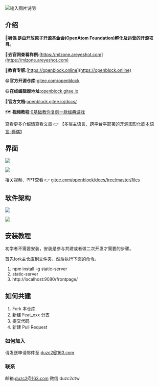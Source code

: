 ![输入图片说明](https://gitee.com/openblock/docs/raw/master/logo.png)
## 介绍
📢**狮偶 是由开放原子开源基金会(OpenAtom Foundation)孵化及运营的开源项目。**


🚩**去官网查看样例:**[https://mlzone.areyeshot.com](https://mlzone.areyeshot.com)


🚩**教育专版:**[https://openblock.online](https://openblock.online)


😁**官方开源仓库:**[gitee.com/openblock](https://gitee.com/openblock)


😃**在线编辑器地址:**[openblock.gitee.io](https://openblock.gitee.io)


🚀**官方文档:**[openblock.gitee.io/docs/](https://openblock.gitee.io/docs/)

🗺️ **视频教程:**[0基础教你复刻一款经典游戏](http://t.elecfans.com/v/23162.html)



查看更多介绍请查看文章 :point_right: 【[多宿主语言、跨平台平部署的开源图形化脚本语言-狮偶](https://mp.weixin.qq.com/s/tzFbHB9-ze6RihwnuuLLpg)】



## 界面
![](https://gitee.com/openblock/docs/raw/master/files/img/功能展示.png)


![](https://gitee.com/openblock/docs/raw/master/files/img/功能展示1.png)


相关视频、PPT查看 :point_right:  [gitee.com/openblock/docs/tree/master/files](https://gitee.com/openblock/docs/tree/master/files)



## 软件架构

![](https://gitee.com/openblock/docs/raw/master/files/img/流程图.png)


![](https://gitee.com/openblock/docs/raw/master/files/img/流程图1.png)

## 安装教程

初学者不需要安装，安装是参与共建或者做二次开发才需要的步骤。

首先fork主仓库到文件夹，然后执行下面的命令。
1.  npm install -g static-server
2.  static-server
3.  http://localhost:9080/frontpage/

## 如何共建
1.  Fork 本仓库
2.  新建 Feat_xxx 分支
3.  提交代码
4.  新建 Pull Request

### 如何加入

请发送申请邮件至 duzc2@163.com

### 联系

邮箱:duzc2@163.com
微信 duzc2dtw
